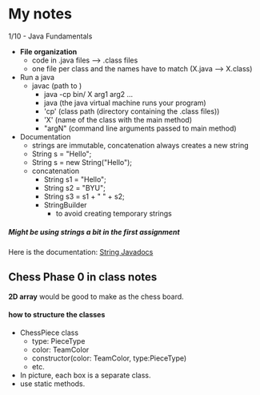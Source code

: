# My notes
1/10 - Java Fundamentals
- **File organization**
    - code in .java files --> .class files
    - one file per class and the names have to match (X.java --> X.class)
- Run a java
    - javac (path to )
        - java -cp bin/ X arg1 arg2 ...
        - java (the java virtual machine runs your program)
        - 'cp' (class path (directory containing the .class files))
        - 'X' (name of the class with the main method)
        - "argN" (command line arguments passed to main method)
- Documentation
    - strings are immutable, concatenation always creates a new string
    - String s = "Hello";
    - String s = new String("Hello");
    - concatenation
        - String s1 = "Hello";
        - String s2 = "BYU";
        - String s3 = s1 + " " + s2;
        - StringBuilder
            - to avoid creating temporary strings

##### Might be using strings a bit in the first assignment
Here is the documentation: [String Javadocs](https://docs.oracle.com/en/java/javase/21/docs/api/java.base/java/lang/String.html)

## Chess Phase 0 in class notes
**2D array**  would be good to make as the chess board.
#### how to structure the classes
- ChessPiece class
  - type: PieceType
  - color: TeamColor
  - constructor(color: TeamColor, type:PieceType)
  - etc.
- In picture, each box is a separate class.
- use static methods.
